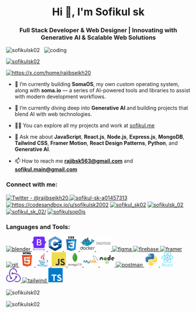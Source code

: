 <h1 align="center">Hi 👋, I'm Sofikul sk</h1>
<h3 align="center">Full Stack Developer & Web Designer | Innovating with Generative AI & Scalable Web Solutions</h3>
<img align="right" alt="coding" src="https://assets-v2.lottiefiles.com/a/6a415a70-1188-11ee-be8b-0385ff492bc8/qlIb5hr0jR.gif"  width="400">
<p align="left"> <img src="https://komarev.com/ghpvc/?username=sofikulsk02&label=Profile%20views&color=0e75b6&style=flat" alt="sofikulsk02" /> </p>

<p align="left"> <a href="https://github.com/ryo-ma/github-profile-trophy"><img src="https://github-profile-trophy.vercel.app/?username=sofikulsk02" alt="sofikulsk02" /></a> </p>

<p align="left"> <a href="https://twitter.com/https://x.com/home/rajibseikh20" target="blank"><img src="https://img.shields.io/twitter/follow/https://x.com/home/rajibseikh20?logo=twitter&style=for-the-badge" alt="https://x.com/home/rajibseikh20" /></a> </p>

- 🔭 I’m currently building **SomaOS**, my own custom operating system, along with **soma.io** — a series of AI-powered tools and libraries to assist with modern development workflows.

- 🌱 I’m currently diving deep into **Generative AI** and building projects that blend AI with web technologies.

- 👨‍💻 You can explore all my projects and work at [sofikul.me](https://sofikul.me)

- 💬 Ask me about **JavaScript**, **React.js**, **Node.js**, **Express.js**, **MongoDB**, **Tailwind CSS**, **Framer Motion**, **React Design Patterns**, **Python**, and **Generative AI**.

- 📫 How to reach me **rajibsk563@gmail.com** and **sofikul.main@gmail.com**

<h3 align="left">Connect with me:</h3>
<p align="left">
<a href="https://x.com/rajibseikh20" target="_blank">
  <img align="center" src="https://cdn.simpleicons.org/x/1DA1F2" alt="Twitter - @rajibseikh20" height="30" width="40" />
</a>
<a href="https://linkedin.com/in/sofikul-sk-a01457313" target="blank"><img align="center" src="https://raw.githubusercontent.com/rahuldkjain/github-profile-readme-generator/master/src/images/icons/Social/linked-in-alt.svg" alt="sofikul-sk-a01457313" height="30" width="40" /></a>
<a href="https://codesandbox.com/https://codesandbox.io/u/sofikulsk2002" target="blank"><img align="center" src="https://raw.githubusercontent.com/rahuldkjain/github-profile-readme-generator/master/src/images/icons/Social/codesandbox.svg" alt="https://codesandbox.io/u/sofikulsk2002" height="30" width="40" /></a>
<a href="https://www.codechef.com/users/sofikul_sk02" target="blank"><img align="center" src="https://cdn.jsdelivr.net/npm/simple-icons@3.1.0/icons/codechef.svg" alt="sofikul_sk02" height="30" width="40" /></a>
<a href="https://codeforces.com/profile/sofikulsk_02" target="blank"><img align="center" src="https://raw.githubusercontent.com/rahuldkjain/github-profile-readme-generator/master/src/images/icons/Social/codeforces.svg" alt="sofikulsk_02" height="30" width="40" /></a>
<a href="https://www.leetcode.com/sofikul_sk_02/" target="blank"><img align="center" src="https://raw.githubusercontent.com/rahuldkjain/github-profile-readme-generator/master/src/images/icons/Social/leet-code.svg" alt="sofikul_sk_02/" height="30" width="40" /></a>
<a href="https://auth.geeksforgeeks.org/user/sofikulsop0js" target="blank"><img align="center" src="https://raw.githubusercontent.com/rahuldkjain/github-profile-readme-generator/master/src/images/icons/Social/geeks-for-geeks.svg" alt="sofikulsop0js" height="30" width="40" /></a>
</p>

<h3 align="left">Languages and Tools:</h3>
<p align="left"> <a href="https://www.blender.org/" target="_blank" rel="noreferrer"> <img src="https://download.blender.org/branding/community/blender_community_badge_white.svg" alt="blender" width="40" height="40"/> </a> <a href="https://getbootstrap.com" target="_blank" rel="noreferrer"> <img src="https://raw.githubusercontent.com/devicons/devicon/master/icons/bootstrap/bootstrap-plain-wordmark.svg" alt="bootstrap" width="40" height="40"/> </a> <a href="https://www.w3schools.com/cpp/" target="_blank" rel="noreferrer"> <img src="https://raw.githubusercontent.com/devicons/devicon/master/icons/cplusplus/cplusplus-original.svg" alt="cplusplus" width="40" height="40"/> </a> <a href="https://www.w3schools.com/css/" target="_blank" rel="noreferrer"> <img src="https://raw.githubusercontent.com/devicons/devicon/master/icons/css3/css3-original-wordmark.svg" alt="css3" width="40" height="40"/> </a> <a href="https://www.docker.com/" target="_blank" rel="noreferrer"> <img src="https://raw.githubusercontent.com/devicons/devicon/master/icons/docker/docker-original-wordmark.svg" alt="docker" width="40" height="40"/> </a> <a href="https://expressjs.com" target="_blank" rel="noreferrer"> <img src="https://raw.githubusercontent.com/devicons/devicon/master/icons/express/express-original-wordmark.svg" alt="express" width="40" height="40"/> </a> <a href="https://www.figma.com/" target="_blank" rel="noreferrer"> <img src="https://www.vectorlogo.zone/logos/figma/figma-icon.svg" alt="figma" width="40" height="40"/> </a> <a href="https://firebase.google.com/" target="_blank" rel="noreferrer"> <img src="https://www.vectorlogo.zone/logos/firebase/firebase-icon.svg" alt="firebase" width="40" height="40"/> </a> <a href="https://www.framer.com/" target="_blank" rel="noreferrer"> <img src="https://www.vectorlogo.zone/logos/framer/framer-icon.svg" alt="framer" width="40" height="40"/> </a> <a href="https://git-scm.com/" target="_blank" rel="noreferrer"> <img src="https://www.vectorlogo.zone/logos/git-scm/git-scm-icon.svg" alt="git" width="40" height="40"/> </a> <a href="https://www.w3.org/html/" target="_blank" rel="noreferrer"> <img src="https://raw.githubusercontent.com/devicons/devicon/master/icons/html5/html5-original-wordmark.svg" alt="html5" width="40" height="40"/> </a> <a href="https://www.java.com" target="_blank" rel="noreferrer"> <img src="https://raw.githubusercontent.com/devicons/devicon/master/icons/java/java-original.svg" alt="java" width="40" height="40"/> </a> <a href="https://developer.mozilla.org/en-US/docs/Web/JavaScript" target="_blank" rel="noreferrer"> <img src="https://raw.githubusercontent.com/devicons/devicon/master/icons/javascript/javascript-original.svg" alt="javascript" width="40" height="40"/> </a> <a href="https://www.mongodb.com/" target="_blank" rel="noreferrer"> <img src="https://raw.githubusercontent.com/devicons/devicon/master/icons/mongodb/mongodb-original-wordmark.svg" alt="mongodb" width="40" height="40"/> </a> <a href="https://www.mysql.com/" target="_blank" rel="noreferrer"> <img src="https://raw.githubusercontent.com/devicons/devicon/master/icons/mysql/mysql-original-wordmark.svg" alt="mysql" width="40" height="40"/> </a> <a href="https://nodejs.org" target="_blank" rel="noreferrer"> <img src="https://raw.githubusercontent.com/devicons/devicon/master/icons/nodejs/nodejs-original-wordmark.svg" alt="nodejs" width="40" height="40"/> </a> <a href="https://postman.com" target="_blank" rel="noreferrer"> <img src="https://www.vectorlogo.zone/logos/getpostman/getpostman-icon.svg" alt="postman" width="40" height="40"/> </a> <a href="https://www.python.org" target="_blank" rel="noreferrer"> <img src="https://raw.githubusercontent.com/devicons/devicon/master/icons/python/python-original.svg" alt="python" width="40" height="40"/> </a> <a href="https://reactjs.org/" target="_blank" rel="noreferrer"> <img src="https://raw.githubusercontent.com/devicons/devicon/master/icons/react/react-original-wordmark.svg" alt="react" width="40" height="40"/> </a> <a href="https://redux.js.org" target="_blank" rel="noreferrer"> <img src="https://raw.githubusercontent.com/devicons/devicon/master/icons/redux/redux-original.svg" alt="redux" width="40" height="40"/> </a> <a href="https://tailwindcss.com/" target="_blank" rel="noreferrer"> <img src="https://www.vectorlogo.zone/logos/tailwindcss/tailwindcss-icon.svg" alt="tailwind" width="40" height="40"/> </a> <a href="https://www.typescriptlang.org/" target="_blank" rel="noreferrer"> <img src="https://raw.githubusercontent.com/devicons/devicon/master/icons/typescript/typescript-original.svg" alt="typescript" width="40" height="40"/> </a> </p>

<p><img align="center" src="https://github-readme-stats.vercel.app/api/top-langs?username=sofikulsk02&show_icons=true&locale=en&layout=compact" alt="sofikulsk02" /></p>

<p><img align="center" src="https://github-readme-streak-stats.herokuapp.com/?user=sofikulsk02&" alt="sofikulsk02" /></p>
